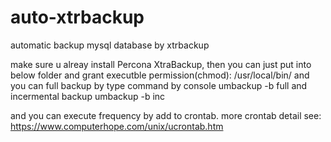 # auto-xtrbackup
automatic backup mysql database by xtrbackup

make sure u alreay install Percona XtraBackup, then you can just put into below folder and grant executble permission(chmod):
/usr/local/bin/
and you can full backup by type command by console
umbackup -b full
and incermental backup
umbackup -b inc

and you can execute frequency by add to crontab.
more crontab detail see:
https://www.computerhope.com/unix/ucrontab.htm
